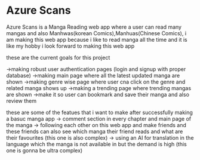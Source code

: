 # Azure Scans

Azure Scans is a Manga Reading web app where a user can read many mangas and also Manhwas(korean Comics),Manhuas(Chinese Comics), i am making this web app because i like to read manga
all the time and it is like my hobby i look forward to making this web app

these are the current goals for this project

->making robust user authentication pages (login and signup with proper database)
->making main page where all the latest updated manga are shown
->making genre wise page where user cna click on the genre and related manga shows up
->making a trending page where trending mangas are shown
->make it so user can bookmark and save their manga and also review them 




these are some of the featues that i want to make after successfully making a basuc manga app
-> comment section in every chapter and main page of the manga
-> following each other on this web app and make friends and these friends can also see which manga their friend reads and what are their favourites  (this one is also complex)
-> using an AI for translation in the language which the manga is not available in but the demand is high (this one is gonna be ultra complex)


